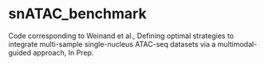# snATAC_benchmark
Code corresponding to Weinand et al., Defining optimal strategies to integrate multi-sample single-nucleus ATAC-seq datasets via a multimodal-guided approach, In Prep.
